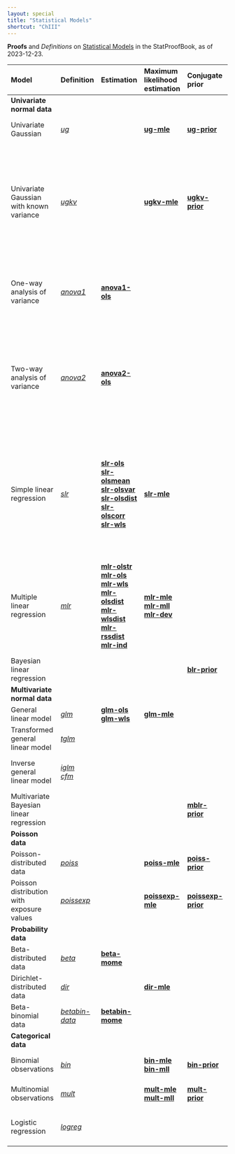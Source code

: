 ```yaml
---
layout: special
title: "Statistical Models"
shortcut: "ChIII"
---
```



**Proofs** and *Definitions* on [Statistical Models](/I/ToC#Statistical%20Models) in the StatProofBook, as of 2023-12-23.

| Model | Definition | Estimation | Maximum<br>likelihood<br>estimation | Conjugate<br>prior | Posterior<br>distribution | Log<br>model<br>evidence | Other |
|:----- |:---------- |:---------- |:----------------------------------- |:------------------ |:------------------------- |:------------------------ |:----- |
| **Univariate<br>normal data** |  |  |  |  |  |  |  |
| Univariate Gaussian | *[ug](/D/ug)* |  | **[ug-mle](/P/ug-mle)** | **[ug-prior](/P/ug-prior)** | **[ug-post](/P/ug-post)** | **[ug-lme](/P/ug-lme)**<br>**[ug-anc](/P/ug-anc)** | **[ug-ttest1](/P/ug-ttest1)**<br>**[ug-ttest2](/P/ug-ttest2)**<br>**[ug-ttestp](/P/ug-ttestp)** |
| Univariate Gaussian with known variance | *[ugkv](/D/ugkv)* |  | **[ugkv-mle](/P/ugkv-mle)** | **[ugkv-prior](/P/ugkv-prior)** | **[ugkv-post](/P/ugkv-post)** | **[ugkv-lme](/P/ugkv-lme)**<br>**[ugkv-anc](/P/ugkv-anc)**<br>**[ugkv-cvlme](/P/ugkv-cvlme)** | **[ugkv-ztest1](/P/ugkv-ztest1)**<br>**[ugkv-ztest2](/P/ugkv-ztest2)**<br>**[ugkv-ztestp](/P/ugkv-ztestp)**<br>**[ugkv-lbf](/P/ugkv-lbf)**<br>**[ugkv-lbfmean](/P/ugkv-lbfmean)**<br>**[ugkv-cvlbf](/P/ugkv-cvlbf)**<br>**[ugkv-cvlbfmean](/P/ugkv-cvlbfmean)** |
| One-way analysis of variance | *[anova1](/D/anova1)* | **[anova1-ols](/P/anova1-ols)** |  |  |  |  | **[anova1-pss](/P/anova1-pss)**<br>**[anova1-f](/P/anova1-f)**<br>**[anova1-fols](/P/anova1-fols)**<br>**[anova1-repara](/P/anova1-repara)** |
| Two-way analysis of variance | *[anova2](/D/anova2)* | **[anova2-ols](/P/anova2-ols)** |  |  |  |  | **[anova2-pss](/P/anova2-pss)**<br>**[anova2-cochran](/P/anova2-cochran)**<br>**[anova2-fme](/P/anova2-fme)<br>**[anova2-fia](/P/anova2-fia)<br>**[anova2-fgm](/P/anova2-fgm)**<br>**[anova2-fols](/P/anova2-fols)** |
| Simple linear regression | *[slr](/D/slr)* | **[slr-ols](/P/slr-ols)**<br>**[slr-olsmean](/P/slr-olsmean)**<br>**[slr-olsvar](/P/slr-olsvar)**<br>**[slr-olsdist](/P/slr-olsdist)**<br>**[slr-olscorr](/P/slr-olscorr)**<br>**[slr-wls](/P/slr-wls)** | **[slr-mle](/P/slr-mle)** |  |  |  | **[slr-mlr](/P/slr-mlr)**<br>**[slr-meancent](/P/slr-meancent)**<br>**[slr-comp](/P/slr-comp)**<br>**[slr-proj](/P/slr-proj)**<br>**[slr-sss](/P/slr-sss)**<br>**[slr-mat](/P/slr-mat)**<br>**[slr-ressum](/P/slr-ressum)**<br>**[slr-rescorr](/P/slr-rescorr)**<br>**[slr-resvar](/P/slr-resvar)**<br>**[slr-corr](/P/slr-corr)**<br>**[slr-rsq](/P/slr-rsq)** |
| Multiple linear regression | *[mlr](/D/mlr)* | **[mlr-olstr](/P/mlr-olstr)**<br>**[mlr-ols](/P/mlr-ols)**<br>**[mlr-wls](/P/mlr-wls)**<br>**[mlr-olsdist](/P/mlr-olsdist)**<br>**[mlr-wlsdist](/P/mlr-wlsdist)**<br>**[mlr-rssdist](/P/mlr-rssdist)**<br>**[mlr-ind](/P/mlr-ind)** | **[mlr-mle](/P/mlr-mle)**<br>**[mlr-mll](/P/mlr-mll)**<br>**[mlr-dev](/P/mlr-dev)** |  |  |  | **[mlr-glm](/P/mlr-glm)**<br>**[mlr-pss](/P/mlr-pss)**<br>**[mlr-mat](/P/mlr-mat)**<br>**[mlr-idem](/P/mlr-idem)**<br>**[mlr-symm](/P/mlr-symm)**<br>**[mlr-t](/P/mlr-t)**<br>**[mlr-f](/P/mlr-f)**<br>**[mlr-aic](/P/mlr-aic)**<br>**[mlr-aicc](/P/mlr-aicc)**<br>**[mlr-bic](/P/mlr-bic)** |
| Bayesian linear regression |  |  |  | **[blr-prior](/P/blr-prior)** | **[blr-post](/P/blr-post)** | **[blr-lme](/P/blr-lme)** | **[blr-pp](/P/blr-pp)**<br>**[blr-pcr](/P/blr-pcr)**<br>**[blr-dic](/P/blr-bic)** |
| **Multivariate<br>normal data** |  |  |  |  |  |  |  |
| General linear model | *[glm](/D/glm)* | **[glm-ols](/P/glm-ols)**<br>**[glm-wls](/P/glm-wls)** | **[glm-mle](/P/glm-mle)** |  |  |  |  |
| Transformed general linear model | *[tglm](/D/tglm)* |  |  |  |  |  | **[tglm-dist](/P/tglm-dist)**<br>**[tglm-para](/P/tglm-para)** |
| Inverse general linear model | *[iglm](/D/iglm)*<br>*[cfm](/D/cfm)* |  |  |  |  |  | **[iglm-dist](/P/iglm-dist)**<br>**[iglm-blue](/P/iglm-blue)**<br>**[cfm-para](/P/cfm-para)**<br>**[cfm-exist](/P/cfm-exist)** |
| Multivariate Bayesian linear regression |  |  |  | **[mblr-prior](/P/mblr-prior)** | **[mblr-post](/P/mblr-post)** | **[mblr-lme](/P/mblr-lme)** |  |
| **Poisson data** |  |  |  |  |  |  |  |
| Poisson-distributed data | *[poiss](/D/poiss-data)* |  | **[poiss-mle](/P/poiss-mle)** | **[poiss-prior](/P/poiss-prior)** | **[poiss-post](/P/poiss-post)** | **[poiss-lme](/P/poiss-lme)** |  |
| Poisson distribution with exposure values | *[poissexp](/D/poissexp)* |  | **[poissexp-mle](/P/poissexp-mle)** | **[poissexp-prior](/P/poissexp-prior)** | **[poissexp-post](/P/poissexp-post)** | **[poissexp-lme](/P/poissexp-lme)** |  |
| **Probability data** |  |  |  |  |  |  |  |
| Beta-distributed data | *[beta](/D/beta-data)* | **[beta-mome](/P/beta-mome)** |  |  |  |  |  |
| Dirichlet-distributed data | *[dir](/D/dir-data)* |  | **[dir-mle](/P/dir-mle)** |  |  |  |  |
| Beta-binomial data | *[betabin-data](/D/betabin-data)* | **[betabin-mome](/P/betabin-mome)** |  |  |  |  |  |
| **Categorical data** |  |  |  |  |  |  |  |
| Binomial observations | *[bin](/D/bin-data)* |  | **[bin-mle](/P/bin-mle)**<br>**[bin-mll](/P/bin-mll)** | **[bin-prior](/P/bin-prior)** | **[bin-post](/P/bin-post)**<br>**[bin-map](/P/bin-map)** | **[bin-lme](/P/bin-lme)** | **[bin-test](/P/bin-test)**<br>**[bin-lbf](/P/bin-lbf)**<br>**[bin-pp](/P/bin-pp)** |
| Multinomial observations | *[mult](/D/mult-data)* |  | **[mult-mle](/P/mult-mle)**<br>**[mult-mll](/P/mult-mll)** | **[mult-prior](/P/mult-prior)** | **[mult-post](/P/mult-post)**<br>**[mult-map](/P/mult-map)** | **[mult-lme](/P/mult-lme)** | **[mult-test](/P/mult-test)**<br>**[mult-lbf](/P/mult-lbf)**<br>**[mult-pp](/P/mult-pp)** |
| Logistic regression | *[logreg](/D/logreg)* |  |  |  |  |  | **[logreg-pnlo](/P/logreg-pnlo)**<br>**[logreg-lonp](/P/logreg-lonp)** |